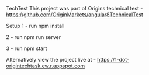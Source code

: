 TechTest
This project was part of Origins technical test - https://github.com/OriginMarkets/angular8TechnicalTest

Setup
1 - run npm install

2 - run npm run server

3 - run npm start

Alternatively view the project live at - https://1-dot-origintechtask.ew.r.appspot.com
